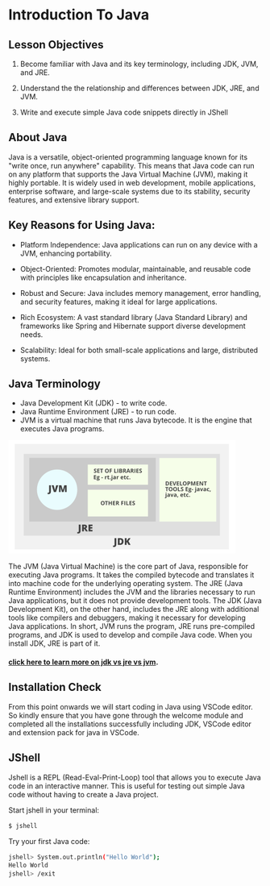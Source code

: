 
# Introduction To Java

## Lesson Objectives

  1. Become familiar with Java and its key terminology, including JDK, JVM, and JRE.

  2. Understand the the relationship and differences between JDK, JRE, and JVM.

  3. Write and execute simple Java code snippets directly in JShell 


## About Java

Java is a versatile, object-oriented programming language known for its "write once, run anywhere" capability. This means that Java code can run on any platform that supports the Java Virtual Machine (JVM), making it highly portable. It is widely used in web development, mobile applications, enterprise software, and large-scale systems due to its stability, security features, and extensive library support.

## Key Reasons for Using Java:
- Platform Independence: Java applications can run on any device with a JVM, enhancing portability.

- Object-Oriented: Promotes modular, maintainable, and reusable code with principles like encapsulation and inheritance.

- Robust and Secure: Java includes memory management, error handling, and security features, making it ideal for large applications.

- Rich Ecosystem: A vast standard library (Java Standard Library) and frameworks like Spring and Hibernate support diverse development needs.

- Scalability: Ideal for both small-scale applications and large, distributed systems.


## Java Terminology

- Java Development Kit (JDK) - to write code.
- Java Runtime Environment (JRE) - to run code.
- JVM is a virtual machine that runs Java bytecode. It is the engine that executes Java programs.


<img src="jdk.png" width="450">


 The JVM (Java Virtual Machine) is the core part of Java, responsible for executing Java programs. It takes the compiled bytecode and translates it into machine code for the underlying operating system. The JRE (Java Runtime Environment) includes the JVM and the libraries necessary to run Java applications, but it does not provide development tools. The JDK (Java Development Kit), on the other hand, includes the JRE along with additional tools like compilers and debuggers, making it necessary for developing Java applications. In short, JVM runs the program, JRE runs pre-compiled programs, and JDK is used to develop and compile Java code.
 When you install JDK, JRE is part of it.

#### <a href="https://www.digitalocean.com/community/tutorials/difference-jdk-vs-jre-vs-jvm" target="_blank">click here to learn more on jdk vs jre vs jvm</a>.

## Installation Check

From this point onwards we will start coding in Java using VSCode editor. So kindly ensure that you have gone through the welcome module and completed all the installations successfully including JDK, VSCode editor and extension pack for java in VSCode.

## JShell

Jshell is a REPL (Read-Eval-Print-Loop) tool that allows you to execute Java code in an interactive manner. This is useful for testing out simple Java code without having to create a Java project.

Start jshell in your terminal:

```bash
$ jshell
```

Try your first Java code:

```bash
jshell> System.out.println("Hello World");
Hello World
jshell> /exit
```


